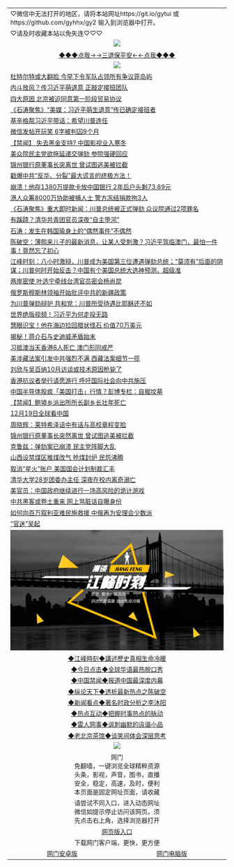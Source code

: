  <table>
<tr>
<td colspan="2" align=left>
♡微信中无法打开的地区，请将本站网址https://git.io/gytui 或 https://github.com/gyhhx/gy2 输入到浏览器中打开。 
 </td>
</tr>
 <tr>
 <td colspan="2" align=left>
♡请及时收藏本站以免失连♡♡♡
</td>
 </tr>
  <tr>
    <td colspan="2" align=center><img src="https://github.com/gyhhx/image-upload/blob/master/3t.jpg"></td>
 </tr>
 <tr><td colspan="2" align="center"><a href="https://xball.casa/oo.aspx?name=ogQuit&key=eqxowaguscvmxdgc&from=gy">◆◆◆点我→→三退保平安←←点我◆◆◆</a></td></tr>
  <tr>
    <td colspan="2" align=center><img src="https://cdn.jsdelivr.net/gh/gyoupiodf/im1/%E7%BD%91%E9%97%A8%E6%96%B0%E9%97%BB1.jpg"></td>
 </tr>
 <tr><td colspan="2" align="left"><a href="https://xball.casa/oo.aspx?name=c1108852&key=eqxowaguscvmxdgc&from=gy">杜特尔特或大翻脸 今早下令军队占领所有争议菲岛屿</a></td></tr>
<tr><td colspan="2" align="left"><a href="https://xball.casa/oo.aspx?name=c1108859&key=eqxowaguscvmxdgc&from=gy">内斗放风？传习近平萌退意 正敲定接班团队</a></td></tr>
<tr><td colspan="2" align="left"><a href="https://xball.casa/oo.aspx?name=c1108905&key=eqxowaguscvmxdgc&from=gy">四大原因 北京被迫同意第一阶段贸易协议</a></td></tr>
<tr><td colspan="2" align="left"><a href="https://xball.casa/oo.aspx?name=c1108930&key=eqxowaguscvmxdgc&from=gy">《石涛聚焦》“美媒：习近平萌生退意”传已确定接班者</a></td></tr>
<tr><td colspan="2" align="left"><a href="https://xball.casa/oo.aspx?name=c1108894&key=eqxowaguscvmxdgc&from=gy">基辛格帮习近平带话：希望川普连任</a></td></tr>
<tr><td colspan="2" align="left"><a href="https://xball.casa/oo.aspx?name=c1108918&key=eqxowaguscvmxdgc&from=gy">微信发帖开玩笑 6字被判囚9个月</a></td></tr>
<tr><td colspan="2" align="left"><a href="https://xball.casa/oo.aspx?name=c1108906&key=eqxowaguscvmxdgc&from=gy">【禁闻】 失去黑金支持? 中国影视业入寒冬</a></td></tr>
<tr><td colspan="2" align="left"><a href="https://xball.casa/oo.aspx?name=c1108855&key=eqxowaguscvmxdgc&from=gy">美众院民主党欲拖延递交弹劾 参院强硬回应</a></td></tr>
<tr><td colspan="2" align="left"><a href="https://xball.casa/oo.aspx?name=c1108857&key=eqxowaguscvmxdgc&from=gy">锦州银行原董事长突离世 曾试图逃美被拦截</a></td></tr>
<tr><td colspan="2" align="left"><a href="https://xball.casa/oo.aspx?name=c1108929&key=eqxowaguscvmxdgc&from=gy">戳爆中共“反华、分裂”最大谎言的终极方法！</a></td></tr>
<tr><td colspan="2" align="left"><a href="https://xball.casa/oo.aspx?name=c1108846&key=eqxowaguscvmxdgc&from=gy">崩溃！他存1380万提款卡放中国银行 2年后户头剩73.89元</a></td></tr>
<tr><td colspan="2" align="left"><a href="https://xball.casa/oo.aspx?name=c1108900&key=eqxowaguscvmxdgc&from=gy">港人众筹8000万协助被捕人士 警方冻结捐款拘3人</a></td></tr>
<tr><td colspan="2" align="left"><a href="https://xball.casa/oo.aspx?name=c1108896&key=eqxowaguscvmxdgc&from=gy">《石涛聚焦》重大即时新闻：川普总统被正式弹劾 众议院通过2项罪名</a></td></tr>
<tr><td colspan="2" align="left"><a href="https://xball.casa/oo.aspx?name=c1108893&key=eqxowaguscvmxdgc&from=gy">有蹊跷？清华共青团官员深夜“自主堕河”</a></td></tr>
 <tr><td colspan="2" align="left"><a href="https://xball.casa/oo.aspx?name=c816850&key=eqxowaguscvmxdgc&from=gy">石涛：发生在韩国瑜身上的“偶然事件”不偶然</a></td></tr>
<tr><td colspan="2" align="left"><a href="https://xball.casa/oo.aspx?name=c816932&key=eqxowaguscvmxdgc&from=gy">陈破空：薄熙来儿子的最新消息，让某人受刺激？习近平驾临澳门，最怕一件事！竟然忘了初心</a></td></tr>
<tr><td colspan="2" align="left"><a href="https://xball.casa/oo.aspx?name=c922850&key=eqxowaguscvmxdgc&from=gy">江峰时刻：八小时激辩，川普成为美国第三位遭遇弹劾总统；“莫须有”后面的阴谋；川普何时开始反击？中国有个美国总统大选神预测，超级准</a></td></tr>
<tr><td colspan="2" align="left"><a href="https://xball.casa/oo.aspx?name=c1108917&key=eqxowaguscvmxdgc&from=gy">两岸密使 叶选宁牵线台湾官员密会杨尚昆</a></td></tr>
<tr><td colspan="2" align="left"><a href="https://xball.casa/oo.aspx?name=c1108913&key=eqxowaguscvmxdgc&from=gy">俄罗斯穆斯林领袖开始批评中共的新疆政策</a></td></tr>
<tr><td colspan="2" align="left"><a href="https://xball.casa/oo.aspx?name=c1108871&key=eqxowaguscvmxdgc&from=gy">为川普弹劾辩护 共和党：川普所受待遇比耶稣还不如</a></td></tr>
<tr><td colspan="2" align="left"><a href="https://xball.casa/oo.aspx?name=c1108968&key=eqxowaguscvmxdgc&from=gy">世界绝版视频！习近平为何走投无路</a></td></tr>
<tr><td colspan="2" align="left"><a href="https://xball.casa/oo.aspx?name=c1108868&key=eqxowaguscvmxdgc&from=gy">慧眼识宝！他在海边捡回腊状怪石 价值70万美元</a></td></tr>
<tr><td colspan="2" align="left"><a href="https://xball.casa/oo.aspx?name=c1108932&key=eqxowaguscvmxdgc&from=gy">揭秘！蒋介石与史迪威矛盾始末</a></td></tr>
<tr><td colspan="2" align="left"><a href="https://xball.casa/oo.aspx?name=c1108853&key=eqxowaguscvmxdgc&from=gy">习抵澳当天香港8人死亡 澳门形同戒严</a></td></tr>
<tr><td colspan="2" align="left"><a href="https://xball.casa/oo.aspx?name=c1108897&key=eqxowaguscvmxdgc&from=gy">美涉藏法案引发中共强烈不满 西藏法案细节一揽</a></td></tr>
<tr><td colspan="2" align="left"><a href="https://xball.casa/oo.aspx?name=c1108910&key=eqxowaguscvmxdgc&from=gy">刘欣与吴百纳10月访谈或技术原因枪毙了</a></td></tr>
<tr><td colspan="2" align="left"><a href="https://xball.casa/oo.aspx?name=c1108899&key=eqxowaguscvmxdgc&from=gy">香港抗议者举行请愿游行 呼吁国际社会向中共施压</a></td></tr>
<tr><td colspan="2" align="left"><a href="https://xball.casa/oo.aspx?name=c1108833&key=eqxowaguscvmxdgc&from=gy">中国半导体股疯「美国打击」行情？彭博专栏：自掘坟墓</a></td></tr>
<tr><td colspan="2" align="left"><a href="https://xball.casa/oo.aspx?name=c1108926&key=eqxowaguscvmxdgc&from=gy">【禁闻】鲍墟乡派出所所长副乡长壮年死亡</a></td></tr>
<tr><td colspan="2" align="left"><a href="https://xball.casa/oo.aspx?name=c1108907&key=eqxowaguscvmxdgc&from=gy">12月19日全球看中国</a></td></tr>
<tr><td colspan="2" align="left"><a href="https://xball.casa/oo.aspx?name=c1108892&key=eqxowaguscvmxdgc&from=gy">周晓辉：莱特希泽话中有话与高校章程变脸</a></td></tr>
<tr><td colspan="2" align="left"><a href="https://xball.casa/oo.aspx?name=c1108931&key=eqxowaguscvmxdgc&from=gy">锦州银行原董事长突然离世 曾试图逃美被拦截</a></td></tr>
<tr><td colspan="2" align="left"><a href="https://xball.casa/oo.aspx?name=c1108890&key=eqxowaguscvmxdgc&from=gy">克鲁兹：弹劾案已崩溃 民主党阵脚大乱</a></td></tr>
<tr><td colspan="2" align="left"><a href="https://xball.casa/oo.aspx?name=c1108923&key=eqxowaguscvmxdgc&from=gy">山西设禁煤区推煤改气 抢煤封炉 民怨沸腾</a></td></tr>
<tr><td colspan="2" align="left"><a href="https://xball.casa/oo.aspx?name=c1108908&key=eqxowaguscvmxdgc&from=gy">取消“星火”账户 美国国会计划制裁汇丰</a></td></tr>
<tr><td colspan="2" align="left"><a href="https://xball.casa/oo.aspx?name=c1108909&key=eqxowaguscvmxdgc&from=gy">清华大学28岁团委办主任 深夜在校内离奇溺亡</a></td></tr>
<tr><td colspan="2" align="left"><a href="https://xball.casa/oo.aspx?name=c1108967&key=eqxowaguscvmxdgc&from=gy">美官员：中国政府继续进行一场高风险的诡计游戏</a></td></tr>
<tr><td colspan="2" align="left"><a href="https://xball.casa/oo.aspx?name=c1108935&key=eqxowaguscvmxdgc&from=gy">中共黑客或卷土重来 网上骂脏话自曝身份</a></td></tr>
<tr><td colspan="2" align="left"><a href="https://xball.casa/oo.aspx?name=c1108912&key=eqxowaguscvmxdgc&from=gy">如何向百万叙利亚难民施救援 中俄再为安理会少数派</a></td></tr>
<tr><td colspan="2" align="left"><a href="https://xball.casa/oo.aspx?name=c1108928&key=eqxowaguscvmxdgc&from=gy">“官迷”吴起</a></td></tr>


 <tr>
   <td colspan="2" align=center><img src="https://github.com/gyoupiodf/im1/blob/master/jf-1.jpg"></td>
  </tr>
   <tr>
   <td colspan="2" align=center> 
<a href="https://xball.casa/oo.aspx?name=c922850&key=eqxowaguscvmxdgc&from=gy&tag=9877">◆江峰時刻◆講述歷史真相生命冷暖</a><br/>
    </td>
  </tr>
   <tr>
   <td colspan="2" align=center> 
<a href="https://xball.casa/oo.aspx?name=c816850&key=eqxowaguscvmxdgc&from=gy&tag=9877">◆今日点击◆全球华语最热脱口秀</a><br/>
    </td>
  </tr>
  <tr>
  <td colspan="2" align=center>
<a href="https://xball.casa/oo.aspx?name=c816860&key=eqxowaguscvmxdgc&from=gy&tag=99733110">◆中国禁闻◆报道中国最深度内幕</a><br/>
   </tr>
  <tr>
     <td colspan="2" align=center>
<a href="https://xball.casa/oo.aspx?name=c816855&key=eqxowaguscvmxdgc&from=gy&tag=997110">◆纵论天下◆透析最新热点之陈破空</a><br/>
   </tr>
   <tr>
      <td colspan="2" align=center>
<a href="https://xball.casa/oo.aspx?name=c838308&key=eqxowaguscvmxdgc&from=gy&tag=9973110">◆新闻看点◆著名时政分析之李沐阳</a><br/>
   </tr>
   <tr>
     <td colspan="2" align=center>
<a href="https://xball.casa/oo.aspx?name=c816852&key=eqxowaguscvmxdgc&from=gy&tag=9733110">◆热点互动◆把握时事热点的脉动</a><br/>
   </tr>
   <tr>
      <td colspan="2" align=center>
<a href="https://xball.casa/oo.aspx?name=c816694&key=eqxowaguscvmxdgc&from=gy&tag=93310">◆雷人网事◆讽刺幽默的诙谐小品</a><br/>
   </tr>
   <tr>
    <td colspan="2" align=center>
<a href="https://xball.casa/oo.aspx?name=c816650&key=eqxowaguscvmxdgc&from=gy&tag=9973110">◆老北京茶馆◆谈笑间体会深层思考</a><br/>
   </tr>
 <tr>
    <td colspan="2" align="center"><img src="https://gitlab.com/ogate2/up/raw/master/_/oGate65.jpg"/></td>
  </tr>
  <tr>
    <td colspan="2" align="center">网门<br/>免翻墙，一键浏览全球精粹资源<br/>头条，影视，声音，图书，直播<br/>安全，稳定，高速，及时，便利<br/>本页面是固定网址页面，请收藏</td>
  <tr>
  <tr>
    <td colspan="2" align="center">请尝试不同入口，进入动态网址<br/>微信如提示停止访问该网页，须<br/>先点击右上角，选择浏览器打开</td>
  <tr>
  <tr>
    <td colspan="2" align="center"><a href="https://cdn.statically.io/gh/otiny/up/master/show001.htm">网页版入口</a></td>
  </tr>
  <tr>
    <td colspan="2" align="center">下载网门客户端，更快，更方便</td>
  <tr>
  <tr>
    <td align="center"><a href="https://raw.githubusercontent.com/opipe/up/master/oGatea.apk">网门安卓版</a></td>
    <td align="center"><a href="https://raw.githubusercontent.com/opipe/up/master/oGate.zip">网门电脑版</a></td>
  </tr>
</table>


